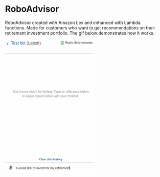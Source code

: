 # RoboAdvisor
RoboAdvisor created with Amazon Lex and enhanced with Lambda functions. Made for customers who want to get recommendations on their retirement investment portfolio. The gif below demonstrates how it works.

![Robo Advisor](../Images/AWS_LEX_Retirement_recommendation_bot.gif)
